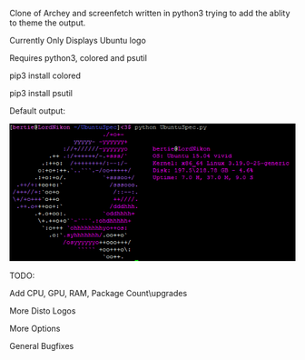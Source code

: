 Clone of Archey and screenfetch written in python3 trying to add the ablity to theme the output.

Currently Only Displays Ubuntu logo

Requires python3, colored and psutil

pip3 install colored

pip3 install psutil

Default output:

![Default Output](https://raw.githubusercontent.com/Bertieio/ubuntuSpecs/master/img.png)

TODO:

Add CPU, GPU, RAM, Package Count\upgrades

More Disto Logos

More Options

General Bugfixes

